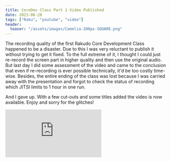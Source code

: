 ```yaml
---
title: CoreDev Class Part 1 Video Published
date: 2023-06-28
tags: ["Raku", "youtube", "video"]
header:
  teaser: "/assets/images/Camelia-200px-SQUARE.png"
---
```

The recording quality of the first Rakudo Core Development Class happened to be a disaster. Due to this I was very
reluctant to publish it without trying to get it fixed. To the full extreme of it, I thought I could just re-record
the screen part in higher quality and then use the original audio. But last day I did some assessment of the video and
came to the conclusion that even if re-recording is ever possible technically, it'd be too costly time-wise. Besides,
the entire ending of the class was lost because I was carried away with the presentation and forgot to check the
status of recording which JITSI limits to 1 hour in one run.

And I gave up. With a few cut-outs and some titles added the video is now available. Enjoy and sorry for the glitches!

<iframe src="https://www.youtube.com/embed/jJ-5DTl0nWw" title="YouTube video player" frameborder="0" allow="accelerometer; autoplay; clipboard-write; encrypted-media; gyroscope; picture-in-picture; web-share" allowfullscreen></iframe>